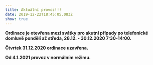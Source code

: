 ```yaml
---
title: Aktuální provoz!!!
date: 2019-12-22T18:45:05.083Z
show: true
---
```

**Ordinace je otevřena mezi svátky pro akutní případy po telefonické domluvě pondělí až středa, 28.12. - 30.12.2020 7:30-14:00.**

 **Čtvrtek 31.12.2020 ordinace uzavřena.**

**Od 4.1.2021 provoz v normálním režimu.**